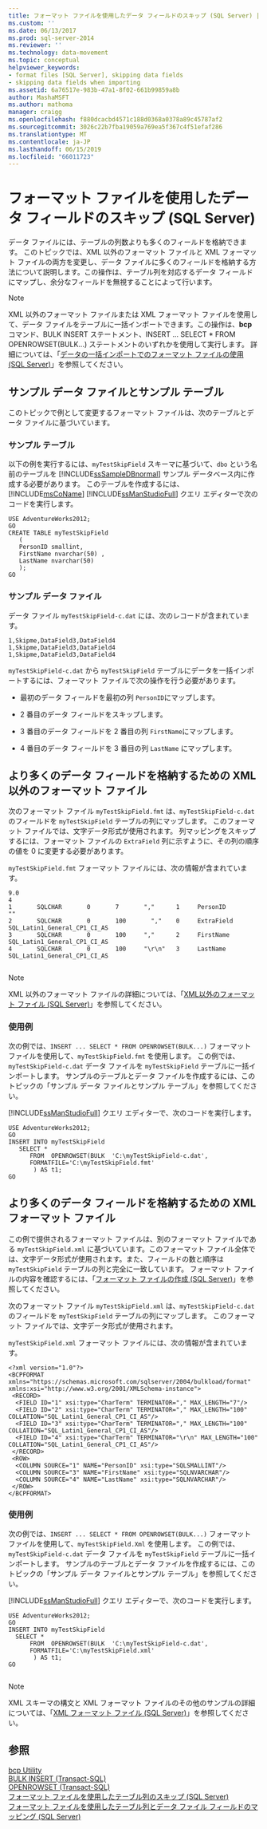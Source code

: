 ```yaml
---
title: フォーマット ファイルを使用したデータ フィールドのスキップ (SQL Server) | Microsoft Docs
ms.custom: ''
ms.date: 06/13/2017
ms.prod: sql-server-2014
ms.reviewer: ''
ms.technology: data-movement
ms.topic: conceptual
helpviewer_keywords:
- format files [SQL Server], skipping data fields
- skipping data fields when importing
ms.assetid: 6a76517e-983b-47a1-8f02-661b99859a8b
author: MashaMSFT
ms.author: mathoma
manager: craigg
ms.openlocfilehash: f880dcacbd4571c188d0368a0378a89c45787af2
ms.sourcegitcommit: 3026c22b7fba19059a769ea5f367c4f51efaf286
ms.translationtype: MT
ms.contentlocale: ja-JP
ms.lasthandoff: 06/15/2019
ms.locfileid: "66011723"
---
```

# <a name="use-a-format-file-to-skip-a-data-field-sql-server"></a>フォーマット ファイルを使用したデータ フィールドのスキップ (SQL Server)
  データ ファイルには、テーブルの列数よりも多くのフィールドを格納できます。 このトピックでは、XML 以外のフォーマット ファイルと XML フォーマット ファイルの両方を変更し、データ ファイルに多くのフィールドを格納する方法について説明します。この操作は、テーブル列を対応するデータ フィールドにマップし、余分なフィールドを無視することによって行います。  
  
> [!NOTE]  
>  XML 以外のフォーマット ファイルまたは XML フォーマット ファイルを使用して、データ ファイルをテーブルに一括インポートできます。この操作は、**bcp** コマンド、BULK INSERT ステートメント、INSERT ... SELECT * FROM OPENROWSET(BULK...) ステートメントのいずれかを使用して実行します。 詳細については、「[データの一括インポートでのフォーマット ファイルの使用 &#40;SQL Server&#41;](use-a-format-file-to-bulk-import-data-sql-server.md)」を参照してください。  
  
## <a name="sample-data-file-and-table"></a>サンプル データ ファイルとサンプル テーブル  
 このトピックで例として変更するフォーマット ファイルは、次のテーブルとデータ ファイルに基づいています。  
  
### <a name="sample-table"></a>サンプル テーブル  
 以下の例を実行するには、`myTestSkipField` スキーマに基づいて、`dbo` という名前のテーブルを [!INCLUDE[ssSampleDBnormal](../../includes/sssampledbnormal-md.md)] サンプル データベース内に作成する必要があります。 このテーブルを作成するには、[!INCLUDE[msCoName](../../includes/msconame-md.md)] [!INCLUDE[ssManStudioFull](../../includes/ssmanstudiofull-md.md)] クエリ エディターで次のコードを実行します。  
  
```  
USE AdventureWorks2012;  
GO  
CREATE TABLE myTestSkipField   
   (  
   PersonID smallint,  
   FirstName nvarchar(50) ,  
   LastName nvarchar(50)   
   );  
GO  
```  
  
### <a name="sample-data-file"></a>サンプル データ ファイル  
 データ ファイル `myTestSkipField-c.dat` には、次のレコードが含まれています。  
  
```  
1,Skipme,DataField3,DataField4  
1,Skipme,DataField3,DataField4  
1,Skipme,DataField3,DataField4  
```  
  
 `myTestSkipField-c.dat` から `myTestSkipField` テーブルにデータを一括インポートするには、フォーマット ファイルで次の操作を行う必要があります。  
  
-   最初のデータ フィールドを最初の列 `PersonID`にマップします。  
  
-   2 番目のデータ フィールドをスキップします。  
  
-   3 番目のデータ フィールドを 2 番目の列 `FirstName`にマップします。  
  
-   4 番目のデータ フィールドを 3 番目の列 `LastName` にマップします。  
  
## <a name="non-xml-format-file-for-more-data-fields"></a>より多くのデータ フィールドを格納するための XML 以外のフォーマット ファイル  
 次のフォーマット ファイル `myTestSkipField.fmt` は、`myTestSkipField-c.dat` のフィールドを `myTestSkipField` テーブルの列にマップします。 このフォーマット ファイルでは、文字データ形式が使用されます。 列マッピングをスキップするには、フォーマット ファイルの `ExtraField` 列に示すように、その列の順序の値を 0 に変更する必要があります。  
  
 `myTestSkipField.fmt` フォーマット ファイルには、次の情報が含まれています。  
  
```  
9.0  
4  
1       SQLCHAR       0       7       ","      1     PersonID               ""  
2       SQLCHAR       0       100       ","    0     ExtraField             SQL_Latin1_General_CP1_CI_AS  
3       SQLCHAR       0       100     ","      2     FirstName              SQL_Latin1_General_CP1_CI_AS  
4       SQLCHAR       0       100     "\r\n"   3     LastName               SQL_Latin1_General_CP1_CI_AS  
  
```  
  
> [!NOTE]  
>  XML 以外のフォーマット ファイルの詳細については、「[XML以外のフォーマット ファイル &#40;SQL Server&#41;](xml-format-files-sql-server.md)」を参照してください。  
  
### <a name="examples"></a>使用例  
 次の例では、`INSERT ... SELECT * FROM OPENROWSET(BULK...)` フォーマット ファイルを使用して、`myTestSkipField.fmt` を使用します。 この例では、`myTestSkipField-c.dat` データ ファイルを `myTestSkipField` テーブルに一括インポートします。 サンプルのテーブルとデータ ファイルを作成するには、このトピックの「サンプル データ ファイルとサンプル テーブル」を参照してください。  
  
 [!INCLUDE[ssManStudioFull](../../includes/ssmanstudiofull-md.md)] クエリ エディターで、次のコードを実行します。  
  
```  
USE AdventureWorks2012;  
GO  
INSERT INTO myTestSkipField   
   SELECT *  
      FROM  OPENROWSET(BULK  'C:\myTestSkipField-c.dat',  
      FORMATFILE='C:\myTestSkipField.fmt'    
       ) AS t1;  
GO   
```  
  
## <a name="xml-format-file-for-more-data-fields"></a>より多くのデータ フィールドを格納するための XML フォーマット ファイル  
 この例で提供されるフォーマット ファイルは、別のフォーマット ファイルである `myTestSkipField.xml` に基づいています。このフォーマット ファイル全体では、文字データ形式が使用されます。また、フィールドの数と順序は `myTestSkipField` テーブルの列と完全に一致しています。 フォーマット ファイルの内容を確認するには、「[フォーマット ファイルの作成 &#40;SQL Server&#41;](create-a-format-file-sql-server.md)」を参照してください。  
  
 次のフォーマット ファイル `myTestSkipField.xml` は、`myTestSkipField-c.dat` のフィールドを `myTestSkipField` テーブルの列にマップします。 このフォーマット ファイルでは、文字データ形式が使用されます。  
  
 `myTestSkipField.xml` フォーマット ファイルには、次の情報が含まれています。  
  
```  
<?xml version="1.0"?>  
<BCPFORMAT xmlns="https://schemas.microsoft.com/sqlserver/2004/bulkload/format" xmlns:xsi="http://www.w3.org/2001/XMLSchema-instance">  
 <RECORD>  
  <FIELD ID="1" xsi:type="CharTerm" TERMINATOR="," MAX_LENGTH="7"/>  
  <FIELD ID="2" xsi:type="CharTerm" TERMINATOR="," MAX_LENGTH="100" COLLATION="SQL_Latin1_General_CP1_CI_AS"/>  
  <FIELD ID="3" xsi:type="CharTerm" TERMINATOR="," MAX_LENGTH="100" COLLATION="SQL_Latin1_General_CP1_CI_AS"/>  
  <FIELD ID="4" xsi:type="CharTerm" TERMINATOR="\r\n" MAX_LENGTH="100" COLLATION="SQL_Latin1_General_CP1_CI_AS"/>  
 </RECORD>  
 <ROW>  
  <COLUMN SOURCE="1" NAME="PersonID" xsi:type="SQLSMALLINT"/>  
  <COLUMN SOURCE="3" NAME="FirstName" xsi:type="SQLNVARCHAR"/>  
  <COLUMN SOURCE="4" NAME="LastName" xsi:type="SQLNVARCHAR"/>  
 </ROW>  
</BCPFORMAT>  
```  
  
### <a name="examples"></a>使用例  
 次の例では、`INSERT ... SELECT * FROM OPENROWSET(BULK...)` フォーマット ファイルを使用して、`myTestSkipField.Xml` を使用します。 この例では、`myTestSkipField-c.dat` データ ファイルを `myTestSkipField` テーブルに一括インポートします。 サンプルのテーブルとデータ ファイルを作成するには、このトピックの「サンプル データ ファイルとサンプル テーブル」を参照してください。  
  
 [!INCLUDE[ssManStudioFull](../../includes/ssmanstudiofull-md.md)] クエリ エディターで、次のコードを実行します。  
  
```  
USE AdventureWorks2012;  
GO  
INSERT INTO myTestSkipField   
  SELECT *  
      FROM  OPENROWSET(BULK  'C:\myTestSkipField-c.dat',  
      FORMATFILE='C:\myTestSkipField.xml'    
       ) AS t1;  
GO  
  
```  
  
> [!NOTE]  
>  XML スキーマの構文と XML フォーマット ファイルのその他のサンプルの詳細については、「[XML フォーマット ファイル &#40;SQL Server&#41;](xml-format-files-sql-server.md)」を参照してください。  
  
## <a name="see-also"></a>参照  
 [bcp Utility](../../tools/bcp-utility.md)   
 [BULK INSERT &#40;Transact-SQL&#41;](/sql/t-sql/statements/bulk-insert-transact-sql)   
 [OPENROWSET &#40;Transact-SQL&#41;](/sql/t-sql/functions/openrowset-transact-sql)   
 [フォーマット ファイルを使用したテーブル列のスキップ &#40;SQL Server&#41;](use-a-format-file-to-skip-a-table-column-sql-server.md)   
 [フォーマット ファイルを使用したテーブル列とデータ ファイル フィールドのマッピング &#40;SQL Server&#41;](use-a-format-file-to-map-table-columns-to-data-file-fields-sql-server.md)  
  
  
